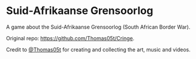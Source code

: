 # Suid-Afrikaanse Grensoorlog

A game about the Suid-Afrikaanse Grensoorlog (South African Border War). 

Original repo: https://github.com/Thomas05t/Cringe.

Credit to <a href=https://github.com/Thomas05t>@Thomas05t</a> for creating and collecting the art, music and videos.

